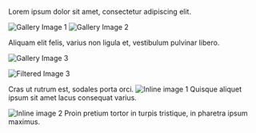Lorem ipsum dolor sit amet, consectetur adipiscing elit.

![Gallery Image 1](http://example.com/image-1.jpg)
![Gallery Image 2](http://example.com/image-2.jpg)

Aliquam elit felis, varius non ligula et, vestibulum pulvinar libero.

![Gallery Image 3](http://example.com/image-3.jpg)

![Filtered Image 3](http://example.net/image-4.jpg)

Cras ut rutrum est, sodales porta orci. ![Inline image 1](http://example.com/inline-image-1.jpg) Quisque aliquet ipsum sit amet lacus consequat varius.

![Inline image 2](http://example.com/inline-image-2.jpg)
Proin pretium tortor in turpis tristique, in pharetra ipsum maximus.
